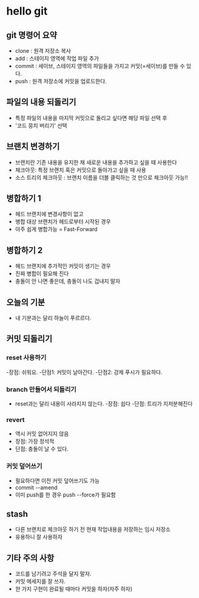 # hello git

##  git 명령어 요약

- clone : 원격 저장소 복사
- add : 스테이지 영역에 작업 파일 추가
- commit : 세이브, 스테이지 영역의 파일들을 가지고 커밋(=세이브)를 만들 수 있다.
- push : 원격 저장소에 커밋을 업로드한다.

## 파일의 내용 되돌리기
- 특정 파일의 내용을 마지막 커밋으로 돌리고 싶다면 해당 파일 선택 후
- '코드 뭉치 버리기' 선택

## 브랜치 변경하기

- 브랜치란 기존 내용을 유지한 채 새로운 내용을 추가하고 싶을 때 사용한다
- 체크아웃: 특정 브랜치 혹은 커밋으로 돌아가고 싶을 때 사용
- 소스 트리의 체크아웃 : 브랜치 이름을 더블 클릭하는 것 만으로 체크아웃 가능!!

## 병합하기 1

- 헤드 브랜치에 변경사항이 없고
- 병합 대상 브랜치가 헤드로부터 시작된 경우 
- 아주 쉽게 병합가능 = Fast-Forward

## 병합하기 2
- 헤드 브랜치에 추가적인 커밋이 생기는 경우
- 진짜 병합이 필요해 진다
- 충돌이 안 나면 좋은데, 충돌이 나도 겁내지 말자


## 오늘의 기분 

- 내 기분과는 달리 하늘이 푸르르다.

## 커밋 되돌리기

### reset 사용하기

-장점: 쉬워요.
-단점1: 커밋이 날아간다. 
-단점2: 강제 푸시가 필요하다.

### branch 만들어서 되돌리기

- reset과는 달리 내용이 사라지지 않는다.
-장점: 쉽다
-단점: 트리가 지저분해진다

### revert

- 역시 커밋 없어지지 않음
- 장점: 가장 정석적
- 단점: 충돌이 날 수 있다.

### 커밋 덮어쓰기

- 필요하다면 이전 커밋 덮어쓰기도 가능
- commit --amend
- 이미 push를 한 경우 push --force가 필요함

## stash

- 다른 브랜치로 체크아웃 하기 전 현재 작업내용을 저장하는 임시 저장소
- 유용하니 잘 사용하자

## 기타 주의 사항

- 코드를 남기려고 주석을 달지 말자.
- 커밋 메세지를 잘 쓰자.
- 한 가지 구현이 완료될 때마다 커밋을 하자(자주 하자)
